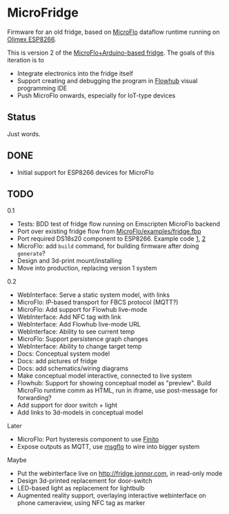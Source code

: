 
MicroFridge
============

Firmware for an old fridge, based on [MicroFlo](http://microflo.org) dataflow runtime
running on [Olimex ESP8266](https://www.olimex.com/Products/IoT/ESP8266-EVB).

This is version 2 of the
[MicroFlo+Arduino-based fridge](http://www.jonnor.com/2013/09/microflo-0-1-0-and-an-arduino-powered-fridge/).
The goals of this iteration is to

* Integrate electronics into the fridge itself
* Support creating and debugging the program in [Flowhub](http://flowhub.io) visual programming IDE
* Push MicroFlo onwards, especially for IoT-type devices

Status
--------
Just words.

DONE
-----
* Initial support for ESP8266 devices for MicroFlo

TODO
-----

0.1

* Tests: BDD test of fridge flow running on Emscripten MicroFlo backend
* Port over existing fridge flow from
[MicroFlo/examples/fridge.fbp](https://github.com/microflo/microflo/blob/master/examples/fridge.fbp)
* Port required DS18s20 component to ESP8266. Example code
[1](http://tech.scargill.net/esp8266-and-the-dallas-ds18b20-and-ds18b20p/),
[2](https://github.com/nekromant/esp8266-frankenstein/blob/master/src/cmd_ds18b20.c)
* MicroFlo: add `build` command, for building firmware after doing `generate`?
* Design and 3d-print mount/installing
* Move into production, replacing version 1 system

0.2

* WebInterface: Serve a static system model, with links
* MicroFlo: IP-based transport for FBCS protocol (MQTT?)
* MicroFlo: Add support for Flowhub live-mode
* WebInterface: Add NFC tag with link
* WebInterface: Add Flowhub live-mode URL
* WebInterface: Ability to see current temp
* MicroFlo: Support persistence graph changes
* WebInterface: Ability to change target temp
* Docs: Conceptual system model
* Docs: add pictures of fridge
* Docs: add schematics/wiring diagrams
* Make conceptual model interactive, connected to live system
* Flowhub: Support for showing conceptual model as "preview".
Build MicroFlo runtime comm as HTML, run in iframe, use post-message for forwarding?
* Add support for door switch + light
* Add links to 3d-models in conceptual model

Later

* MicroFlo: Port hysteresis component to use [Finito](http://finitosm.org)
* Expose outputs as MQTT, use [msgflo](http://github.com/the-grid/msgflo) to wire into bigger system

Maybe

* Put the webinterface live on http://fridge.jonnor.com, in read-only mode
* Design 3d-printed replacement for door-switch
* LED-based light as replacement for lightbulb
* Augmented reality support, overlaying interactive webinterface on phone cameraview, using NFC tag as marker


